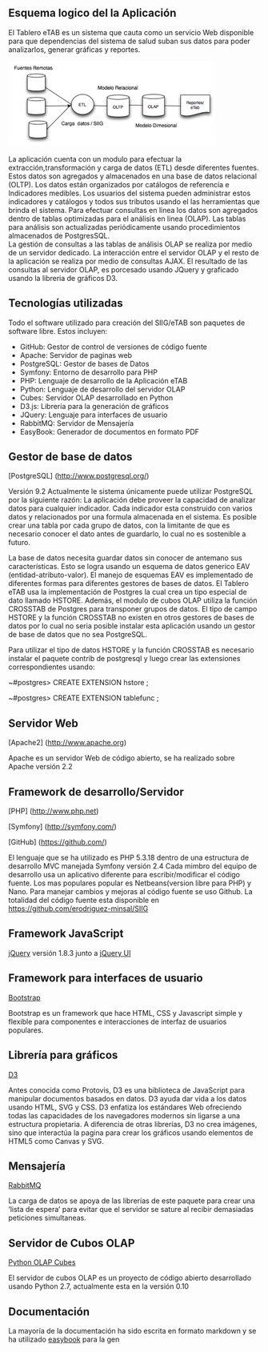 ## Esquema logico del la Aplicación

El Tablero eTAB es un sistema que cauta como un servicio Web disponible para que dependencias del sistema de salud suban sus datos para poder analizarlos, generar gráficas y reportes. 

![Esquema de la aplicación](esquema_app.png)

La aplicación cuenta con un modulo para efectuar la extracción,transformación y carga de datos (ETL) desde diferentes fuentes. Estos datos son agregados y almacenados en una base de datos relacional (OLTP). Los datos están organizados por catálogos de referencia e Indicadores medibles. Los usuarios del sistema pueden administrar estos indicadores y catálogos y todos sus tributos usando el las herramientas que brinda el sistema.
Para efectuar consultas en linea los datos son agregados dentro de tablas optimizadas para el análisis en linea (OLAP). 
Las tablas para análisis son actualizadas periódicamente usando procedimientos almacenados de PostgresSQL.  
La gestión de consultas a las tablas de análisis OLAP se realiza por medio de un servidor dedicado. 
La interacción entre el servidor OLAP y el resto de la aplicación se realiza por medio de consultas AJAX. 
El resultado de las consultas al servidor OLAP, es porcesado usando JQuery y graficado usando la libreria de gráficos D3.  

## Tecnologías utilizadas
Todo el software utilizado para creación del SIIG/eTAB son paquetes de software libre.
Estos incluyen:

* GitHub: Gestor de control de versiones de código fuente
* Apache: Servidor de paginas web
* PostgreSQL: Gestor de bases de Datos
* Symfony: Entorno de desarrollo para PHP
* PHP: Lenguaje de desarrollo de la Aplicación eTAB
* Python: Lenguaje de desarrollo del servidor OLAP
* Cubes: Servidor OLAP desarrollado en Python
* D3.js: Librería para la generación de gráficos
* JQuery: Lenguaje para interfaces de usuario
* RabbitMQ: Servidor de Mensajería
* EasyBook: Generador de documentos en formato PDF

## Gestor de base de datos
[PostgreSQL] (http://www.postgresql.org/)

Versión 9.2
Actualmente le sistema únicamente puede utilizar PostgreSQL por la siguiente razón: 
La aplicación debe proveer la capacidad de analizar datos para cualquier indicador. Cada indicador esta construido con varios datos y relacionados por una formula almacenada en el sistema.  Es posible crear una tabla por cada grupo de datos, con la limitante de que es necesario conocer el dato antes de guardarlo, lo cual no es sostenible a futuro. 

La base de datos necesita guardar datos sin conocer de antemano sus características.  Esto se logra usando un esquema de datos generico EAV (entidad-atributo-valor). El manejo de esquemas EAV es implementado de diferentes formas para diferentes gestores de bases de datos. El Tablero eTAB usa la implementación de Postgres la cual crea un tipo especial de dato llamado HSTORE. Además, el modulo de cubos OLAP utiliza la función CROSSTAB de Postgres para transponer grupos de datos.   El tipo de campo HSTORE y la función CROSSTAB no existen en otros gestores de bases de datos por lo cual no seria posible instalar esta aplicación usando un gestor de base de datos que no sea PostgreSQL. 

Para utilizar el tipo de datos HSTORE y la función CROSSTAB es necesario instalar el paquete contrib de postgresql y luego crear las extensiones correspondientes usando:

~#postgres> CREATE EXTENSION hstore ;

~#postgres> CREATE EXTENSION tablefunc ;

## Servidor Web
[Apache2] (http://www.apache.org)

Apache es un servidor Web de código abierto, se ha realizado sobre Apache versión 2.2

## Framework de desarrollo/Servidor
[PHP] (http://www.php.net)

[Symfony] (http://symfony.com/)

[GitHub] (https://github.com/)

El lenguaje que se ha utilizado es PHP 5.3.18 dentro de una estructura de desarrollo MVC manejada  Symfony versión 2.4
Cada mimbro del equipo de desarrollo usa un aplicativo diferente para escribir/modificar el código fuente. Los mas populares popular es Netbeans(version libre para PHP) y Nano. 
Para manejar cambios y mejoras al código fuente se uso Github. La totalidad  del código fuente esta disponible en https://github.com/erodriguez-minsal/SIIG
## Framework JavaScript
[jQuery](http://jquery.com/) versión 1.8.3 junto a [jQuery UI](http://jqueryui.com/)

## Framework para interfaces de usuario
[Bootstrap](http://twitter.github.com/bootstrap/)

Bootstrap es un framework que hace HTML, CSS y Javascript simple y flexible para componentes e interacciones de interfaz de usuarios populares.

## Librería para gráficos
[D3](http://d3js.org/) 

Antes conocida como Protovis, D3 es una biblioteca de JavaScript para manipular documentos basados en datos. D3 ayuda dar vida a los datos usando HTML, SVG y CSS. D3 enfatiza los estándares Web ofreciendo todas las capacidades de los navegadores modernos sin ligarse a una estructura propietaria.
A diferencia  de otras librerías, D3 no crea imágenes, sino que interactúa la pagina para crear los gráficos usando elementos de HTML5 como Canvas y SVG.

## Mensajería
[RabbitMQ](http://www.rabbitmq.com/)

La carga de datos se apoya de las librerías de este paquete para crear una ‘lista de espera’ para evitar que  el servidor se sature al recibir demasiadas peticiones simultaneas.  

## Servidor de Cubos OLAP
[Python OLAP Cubes](http://packages.python.org/cubes/)

El servidor de cubos OLAP es un proyecto de código abierto desarrollado usando Python 2.7, actualmente esta en la versión 0.10

## Documentación
La mayoría de la documentación ha sido escrita en formato markdown y se ha utilizado [easybook](http://easybook-project.org/) para la gen
